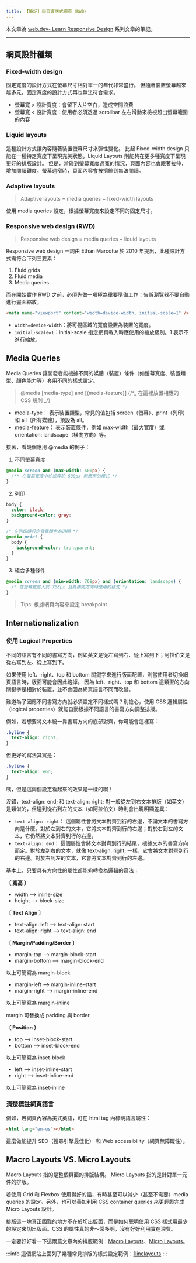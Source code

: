 ```yaml
---
title: 【筆記】學習響應式網頁（RWD）
---
```


本文章為 [web.dev- Learn Responsive Design](https://web.dev/learn/design/welcome) 系列文章的筆記。

---

## 網頁設計種類

### Fixed-width design

固定寬度的設計方式在螢幕尺寸相對單一的年代非常盛行。
但隨著裝置螢幕越來越多元，固定寬度的設計方式再也無法符合需求。

- 螢幕寬 > 設計寬度：會留下大片空白，造成空間浪費
- 螢幕寬 < 設計寬度：使用者必須透過 scrollbar 左右滑動來檢視超出螢幕範圍的內容

### Liquid layouts

這種設計方式讓內容隨著裝置螢幕尺寸來彈性變化。
比起 Fixed-width design 只能在一種特定寬度下呈現完美狀態，Liquid Layouts 則能夠在更多種寬度下呈現更好的排版設計。
但是，當碰到螢幕寬度過寬的情況，頁面內容也會跟著拉伸，增加閱讀難度。螢幕過窄時，頁面內容會被擠縮到無法閱讀。

### Adaptive layouts

> Adaptive layouts = media queries + fixed-width layouts

使用 media queries 設定，根據螢幕寬度來設定不同的固定尺寸。

### Responsive web design (RWD)

> Responsive web design = media queries + liquid layouts

Responsive web design 一詞由 Ethan Marcotte 於 2010 年提出，此種設計方式需符合下列三要素：

1. Fluid grids
2. Fluid media
3. Media queries

而在開始實作 RWD 之前，必須先做一項極為重要準備工作：告訴瀏覽器不要自動進行畫面縮放。

```html
<meta name="viewport" content="width=device-width, initial-scale=1" />
```

- `width=device-width`：將可視區域的寬度設置為裝置的寬度。
- `initial-scale=1`：initial-scale 指定網頁載入時應使用的縮放級別。1 表示不進行縮放。

## Media Queries

Media Queries 讓開發者能根據不同的媒體（裝置）條件（如螢幕寬度、裝置類型、顏色能力等）套用不同的樣式設定。

> @media [media-type] and [(media-feature)] {/\*_ 在這裡放置相應的 CSS 規則 _/}

- media-type： 表示裝置類型，常見的值包括 screen（螢幕）、print（列印）和 all（所有媒體），預設為 all。
- media-feature： 表示裝置條件，例如 max-width（最大寬度）或 orientation: landscape（橫向方向）等。

接著，看幾個應用 @media 的例子：

1. 不同螢幕寬度

```css
@media screen and (max-width: 600px) {
  /** 在螢幕寬度小於或等於 600px 時應用的樣式 */
}
```

2. 列印

```css
body {
  color: black;
  background-color: grey;
}

/* 在列印時設定背景顏色為透明 */
@media print {
  body {
    background-color: transparent;
  }
}
```

3. 組合多種條件

```css
@media screen and (min-width: 768px) and (orientation: landscape) {
  /* 在螢幕寬度大於 768px 且為橫向方向時應用的樣式 */
}
```

> Tips: 根據網頁內容來設定 breakpoint

## Internationalization

### 使用 Logical Properties

不同的語言有不同的書寫方向，例如英文是從左寫到右、從上寫到下；阿拉伯文是從右寫到左、從上寫到下。

如果使用 left、right、top 和 bottom 關鍵字來進行版面配置，則當使用者切換網頁語言時，版面可能會因此跑掉。
因為 left、right、top 和 bottom 這類型的方向關鍵字是相對於裝置，並不會因為網頁語言不同而改變。

難道為了因應不同書寫方向就必須設定不同樣式嗎？別擔心，使用 CSS 邏輯屬性（logical properties）就能自動根據不同語言的書寫方向調整排版。

例如，若想要將文本統一靠書寫方向的底部對齊，你可能會這樣寫：

```css
.byline {
  text-align: right;
}
```

但更好的寫法其實是：

```css
.byline {
  text-align: end;
}
```

咦，但是這兩個設定看起來的效果是一樣的啊！

沒錯，text-align: end; 和 text-align: right; 對一般從左到右文本排版（如英文）是類似的，但碰到從右到左的文本（如阿拉伯文）時則會出現明顯差異：

- `text-align: right`： 這個屬性會將文本對齊到行的右邊，不論文本的書寫方向是什麼。對於左到右的文本，它將文本對齊到行的右邊；對於右到左的文本，它仍然將文本對齊到行的右邊。
- `text-align: end`： 這個屬性會將文本對齊到行的結尾，根據文本的書寫方向而定。對於左到右的文本，就像 text-align: right; 一樣，它會將文本對齊到行的右邊。對於右到左的文本，它會將文本對齊到行的左邊。

基本上，只要具有方向性的屬性都能夠轉換為邏輯的寫法：

**〔 寬高 〕**

- width --> inline-size
- height --> block-size

**〔 Text Align 〕**

- text-align: left --> text-align: start
- text-align: right --> text-align: end

**〔 Margin/Padding/Border 〕**

- margin-top --> margin-block-start
- margin-bottom --> margin-block-end

以上可簡寫為 margin-block

- margin-left --> margin-inline-start
- margin-right --> margin-inline-end

以上可簡寫為 margin-inline

margin 可替換成 padding 與 border

**〔 Position 〕**

- top --> inset-block-start
- bottom --> inset-block-end

以上可簡寫為 inset-block

- left --> inset-inline-start
- right --> inset-inline-end

以上可簡寫為 inset-inline

### 清楚標註網頁語言

例如，若網頁內容為美式英語，可在 html tag 內標明語言屬性：

```html
<html lang="en-us"></html>
```

這麼做能提升 SEO（搜尋引擎最佳化） 和 Web accessibility（網頁無障礙性）。

## Macro Layouts VS. Micro Layouts

Macro Layouts 指的是整個頁面的排版結構。
Micro Layouts 指的是針對單一元件的排版。

若使用 Grid 和 Flexbox 使用得好的話，有時甚至可以減少（甚至不需要）media queries 的設定。另外，也可以善加利用 CSS container queries 來更輕鬆完成 Micro Layouts 設計。

排版這一塊真正困難的地方不在於切出版面，而是如何聰明使用 CSS 樣式用最少的設定來切出版面。CSS 的屬性真的非～常多啊，沒有好好利用實在浪費。

一定要好好看一下這兩篇文章內的排版範例：[Macro Layouts](https://web.dev/learn/design/macro-layouts)、[Micro Layouts](https://web.dev/learn/design/micro-layouts)。

:::info
這個網站上面列了幾種常見排版的樣式設定範例：[1linelayouts](https://1linelayouts.glitch.me)
:::
